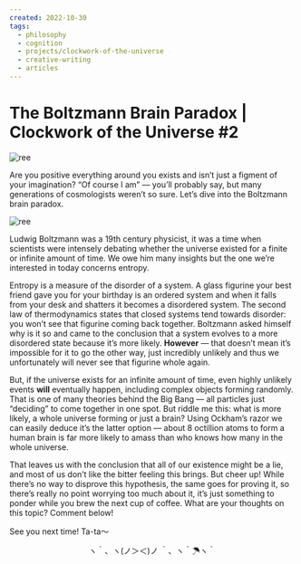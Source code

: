 ```yaml
---
created: 2022-10-30
tags:
  - philosophy
  - cognition
  - projects/clockwork-of-the-universe
  - creative-writing
  - articles
---
```

# The Boltzmann Brain Paradox | Clockwork of the Universe #2

![ree](https://static.wixstatic.com/media/964c60_ed9413ad31a74d9a90aaa7f83ff785f4~mv2.jpg/v1/fill/w_162,h_108,al_c,q_80,usm_0.66_1.00_0.01,blur_2,enc_avif,quality_auto/964c60_ed9413ad31a74d9a90aaa7f83ff785f4~mv2.jpg)

Are you positive everything around you exists and isn’t just a figment of your imagination? “Of course I am” — you’ll probably say, but many generations of cosmologists weren’t so sure. Let’s dive into the Boltzmann brain paradox.

![ree](https://static.wixstatic.com/media/964c60_f4388b27f3d343d785c75f457d22236a~mv2.jpg/v1/fill/w_123,h_150,al_c,q_80,usm_0.66_1.00_0.01,blur_2,enc_avif,quality_auto/964c60_f4388b27f3d343d785c75f457d22236a~mv2.jpg)

Ludwig Boltzmann was a 19th century physicist, it was a time when scientists were intensely debating whether the universe existed for a finite or infinite amount of time. We owe him many insights but the one we’re interested in today concerns entropy.

Entropy is a measure of the disorder of a system. A glass figurine your best friend gave you for your birthday is an ordered system and when it falls from your desk and shatters it becomes a disordered system. The second law of thermodynamics states that closed systems tend towards disorder: you won’t see that figurine coming back together. Boltzmann asked himself why is it so and came to the conclusion that a system evolves to a more disordered state because it’s more likely. **However** — that doesn’t mean it’s impossible for it to go the other way, just incredibly unlikely and thus we unfortunately will never see that figurine whole again.

But, if the universe exists for an infinite amount of time, even highly unlikely events **will** eventually happen, including complex objects forming randomly. That is one of many theories behind the Big Bang — all particles just “deciding” to come together in one spot. But riddle me this: what is more likely, a whole universe forming or just a brain? Using Ockham’s razor we can easily deduce it’s the latter option — about 8 octillion atoms to form a human brain is far more likely to amass than who knows how many in the whole universe.

That leaves us with the conclusion that all of our existence might be a lie, and most of us don’t like the bitter feeling this brings. But cheer up! While there’s no way to disprove this hypothesis, the same goes for proving it, so there’s really no point worrying too much about it, it’s just something to ponder while you brew the next cup of coffee. What are your thoughts on this topic? Comment below!

See you next time! Ta-ta〜

<center>ヽ｀、ヽ(ノ＞＜)ノ ｀、ヽ｀☂ヽ｀</center>